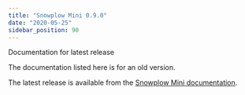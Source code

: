 ```yaml
---
title: "Snowplow Mini 0.9.0"
date: "2020-05-25"
sidebar_position: 90
---
```


Documentation for latest release

The documentation listed here is for an old version.

The latest release is available from the [Snowplow Mini documentation](/docs/migrated/pipeline-components-and-applications/snowplow-mini/).
